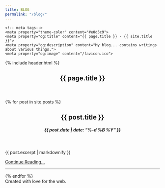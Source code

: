 ```yaml
---
title: BLOG
permalink: "/blog/"
---
```


<html lang="en">
<head>
    <meta charset="UTF-8">
    <meta http-equiv="X-UA-Compatible" content="IE=edge">
    <meta name="viewport" content="width=device-width, initial-scale=1.0">
    <link rel="stylesheet" href="/assets/css/style.css">
    <title>{{ page.title }} - {{ site.title }}</title>

    <!-- meta tags-->
    <meta property="theme-color" content="#e0d5c9">
    <meta property="og:title" content="{{ page.title }} - {{ site.title }}">
    <meta property="og:description" content="My blog... contains writings about various things.">
    <meta property="og:image" content="/favicon.ico">
</head>
<body id="index">
    {% include header.html %}
    <main id="blog">
        <section>
            <header>
                <h1>{{ page.title }}</h1>
            </header>
            {% for post in site.posts %}
            <article class="post">
                <header>
                    <h2>{{ post.title }}</h2>
                    <h4><i>{{ post.date | date: "%-d&nbsp;%B&nbsp;%Y" }}</i></h4>
                </header>
                <p>{{ post.excerpt | markdownify }}</p>
                <p class="read-more"><a href="{{ post.url }}">Continue Reading...</a></p>
                <hr>
            </article>
            {% endfor %}
        </section>
    </main>
    <footer>
        Created with love for the web.
    </footer>
    <script data-goatcounter="https://aneacsu.goatcounter.com/count" async src="//gc.zgo.at/count.js"></script>
</body>
</html>